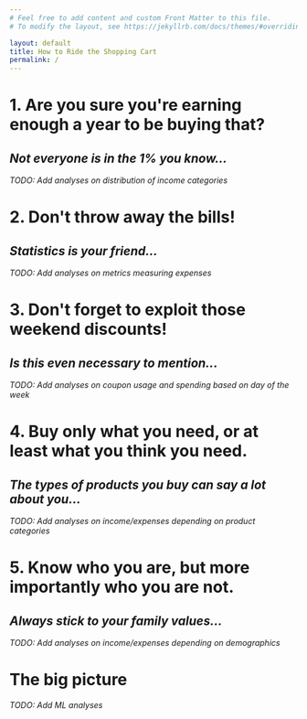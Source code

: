 ```yaml
---
# Feel free to add content and custom Front Matter to this file.
# To modify the layout, see https://jekyllrb.com/docs/themes/#overriding-theme-defaults

layout: default
title: How to Ride the Shopping Cart
permalink: /
---
```


# **1. Are you sure you're earning enough a year to be buying that?**
## *Not everyone is in the 1% you know...*

*TODO: Add analyses on distribution of income categories*

# **2. Don't throw away the bills!**
## *Statistics is your friend...*

*TODO: Add analyses on metrics measuring expenses*

# **3. Don't forget to exploit those weekend discounts!**
## *Is this even necessary to mention...*

*TODO: Add analyses on coupon usage and spending based on day of the week*

# **4. Buy only what you need, or at least what you think you need.**
## *The types of products you buy can say a lot about you...*

*TODO: Add analyses on income/expenses depending on product categories*

# **5. Know who you are, but more importantly who you are not.**
## *Always stick to your family values...*

*TODO: Add analyses on income/expenses depending on demographics*

# **The big picture**
*TODO: Add ML analyses*
